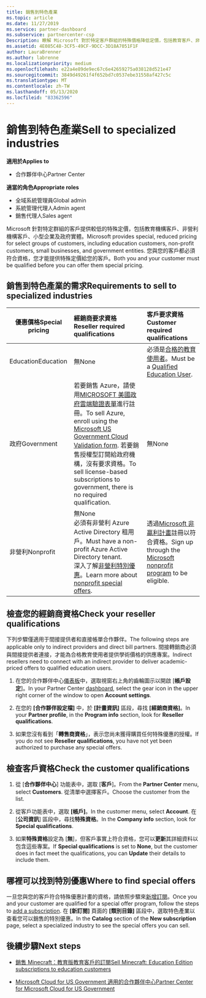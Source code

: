 ```yaml
---
title: 銷售到特色產業
ms.topic: article
ms.date: 11/27/2019
ms.service: partner-dashboard
ms.subservice: partnercenter-csp
Description: 瞭解 Microsoft 對於特定客戶群組的特殊價格降低定價，包括教育客戶、非獲利客戶和政府使用者。
ms.assetid: 4E085C48-3CF5-49CF-9DCC-3D18A7051F1F
author: LauraBrenner
ms.author: labrenne
ms.localizationpriority: medium
ms.openlocfilehash: e22a4e89de9ec67c6e42659275a038128d521e47
ms.sourcegitcommit: 3849d49261f4f652bd7c0537ebe31558af427c5c
ms.translationtype: MT
ms.contentlocale: zh-TW
ms.lasthandoff: 05/13/2020
ms.locfileid: "83362596"
---
```

# <a name="sell-to-specialized-industries"></a><span data-ttu-id="1771c-103">銷售到特色產業</span><span class="sxs-lookup"><span data-stu-id="1771c-103">Sell to specialized industries</span></span>

<span data-ttu-id="1771c-104">**適用於**</span><span class="sxs-lookup"><span data-stu-id="1771c-104">**Applies to**</span></span>

- <span data-ttu-id="1771c-105">合作夥伴中心</span><span class="sxs-lookup"><span data-stu-id="1771c-105">Partner Center</span></span>

<span data-ttu-id="1771c-106">**適當的角色**</span><span class="sxs-lookup"><span data-stu-id="1771c-106">**Appropriate roles**</span></span>

- <span data-ttu-id="1771c-107">全域系統管理員</span><span class="sxs-lookup"><span data-stu-id="1771c-107">Global admin</span></span>
- <span data-ttu-id="1771c-108">系統管理代理人</span><span class="sxs-lookup"><span data-stu-id="1771c-108">Admin agent</span></span>
- <span data-ttu-id="1771c-109">銷售代理人</span><span class="sxs-lookup"><span data-stu-id="1771c-109">Sales agent</span></span>

<span data-ttu-id="1771c-110">Microsoft 針對特定群組的客戶提供較低的特殊定價，包括教育機構客戶、非營利機構客戶、小型企業及政府實體。</span><span class="sxs-lookup"><span data-stu-id="1771c-110">Microsoft provides special, reduced pricing for select groups of customers, including education customers, non-profit customers, small businesses, and government entities.</span></span> <span data-ttu-id="1771c-111">您與您的客戶都必須符合資格，您才能提供特殊定價給您的客戶。</span><span class="sxs-lookup"><span data-stu-id="1771c-111">Both you and your customer must be qualified before you can offer them special pricing.</span></span> 

## <a name="requirements-to-sell-to-specialized-industries"></a><span data-ttu-id="1771c-112">銷售到特色產業的需求</span><span class="sxs-lookup"><span data-stu-id="1771c-112">Requirements to sell to specialized industries</span></span>

|<span data-ttu-id="1771c-113">**優惠價格**</span><span class="sxs-lookup"><span data-stu-id="1771c-113">**Special pricing**</span></span>   |<span data-ttu-id="1771c-114">**經銷商要求資格**</span><span class="sxs-lookup"><span data-stu-id="1771c-114">**Reseller required qualifications**</span></span>   |<span data-ttu-id="1771c-115">**客戶要求資格**</span><span class="sxs-lookup"><span data-stu-id="1771c-115">**Customer required qualifications**</span></span>   |
|----------------------------|:---------------------------------|:------------------------------------------|
|<span data-ttu-id="1771c-116">Education</span><span class="sxs-lookup"><span data-stu-id="1771c-116">Education</span></span>   |<span data-ttu-id="1771c-117">無</span><span class="sxs-lookup"><span data-stu-id="1771c-117">None</span></span>   | <span data-ttu-id="1771c-118">必須是[合格的教育使用者](https://www.microsoftvolumelicensing.com/DocumentSearch.aspx?Mode=3&DocumentTypeId=7)。</span><span class="sxs-lookup"><span data-stu-id="1771c-118">Must be a [Qualified Education User](https://www.microsoftvolumelicensing.com/DocumentSearch.aspx?Mode=3&DocumentTypeId=7).</span></span>   |
|<span data-ttu-id="1771c-119">政府</span><span class="sxs-lookup"><span data-stu-id="1771c-119">Government</span></span>   |<span data-ttu-id="1771c-120">若要銷售 Azure，請使用[MICROSOFT 美國政府雲端驗證表單](https://azuregov.microsoft.com/csp)進行註冊。</span><span class="sxs-lookup"><span data-stu-id="1771c-120">To sell Azure, enroll using the [Microsoft US Government Cloud Validation form](https://azuregov.microsoft.com/csp).</span></span> <span data-ttu-id="1771c-121">若要銷售授權型訂閱給政府機構，沒有要求資格。</span><span class="sxs-lookup"><span data-stu-id="1771c-121">To sell license-based subscriptions to government, there is no required qualification.</span></span>|   <span data-ttu-id="1771c-122">無</span><span class="sxs-lookup"><span data-stu-id="1771c-122">None</span></span>|
|<span data-ttu-id="1771c-123">非營利</span><span class="sxs-lookup"><span data-stu-id="1771c-123">Nonprofit</span></span>  |<span data-ttu-id="1771c-124">無</span><span class="sxs-lookup"><span data-stu-id="1771c-124">None</span></span><br/> <span data-ttu-id="1771c-125">必須有非營利 Azure Active Directory 租用戶。</span><span class="sxs-lookup"><span data-stu-id="1771c-125">Must have a non-profit Azure Active Directory tenant.</span></span><br/> <span data-ttu-id="1771c-126">深入了解[非營利特別優惠](https://assetsprod.microsoft.com/mpn/nonprofit-skus-in-csp-faq.pdf)。</span><span class="sxs-lookup"><span data-stu-id="1771c-126">Learn more about [nonprofit special offers](https://assetsprod.microsoft.com/mpn/nonprofit-skus-in-csp-faq.pdf).</span></span>   |<span data-ttu-id="1771c-127">透過[Microsoft 非贏利計畫](https://nonprofit.microsoft.com/#/register)註冊以符合資格。</span><span class="sxs-lookup"><span data-stu-id="1771c-127">Sign up through the [Microsoft nonprofit program](https://nonprofit.microsoft.com/#/register) to be eligible.</span></span>   |

## <a name="check-your-reseller-qualifications"></a><span data-ttu-id="1771c-128">檢查您的經銷商資格</span><span class="sxs-lookup"><span data-stu-id="1771c-128">Check your reseller qualifications</span></span>

<span data-ttu-id="1771c-129">下列步驟僅適用于間接提供者和直接帳單合作夥伴。</span><span class="sxs-lookup"><span data-stu-id="1771c-129">The following steps are applicable only to indirect providers and direct bill partners.</span></span> <span data-ttu-id="1771c-130">間接轉銷商必須與間接提供者連接，才能為合格教育使用者提供學術價格的供應專案。</span><span class="sxs-lookup"><span data-stu-id="1771c-130">Indirect resellers need to connect with an indirect provider to deliver academic-priced offers to qualified education users.</span></span>

1. <span data-ttu-id="1771c-131">在您的合作夥伴中心[儀表板](https://partner.microsoft.com/dashboard)中，選取視窗右上角的齒輪圖示以開啟 [**帳戶設定**]。</span><span class="sxs-lookup"><span data-stu-id="1771c-131">In your Partner Center [dashboard](https://partner.microsoft.com/dashboard), select the gear icon in the upper right corner of the window to open **Account settings**.</span></span>

2. <span data-ttu-id="1771c-132">在您的 **\[合作夥伴設定檔\]** 中，於 **\[計畫資訊\]** 區段，尋找 **\[經銷商資格\]**。</span><span class="sxs-lookup"><span data-stu-id="1771c-132">In your **Partner profile**, in the **Program info** section, look for **Reseller qualifications**.</span></span>

3. <span data-ttu-id="1771c-133">如果您沒有看到「**轉售商資格**」，表示您尚未獲得購買任何特殊優惠的授權。</span><span class="sxs-lookup"><span data-stu-id="1771c-133">If you do not see **Reseller qualifications**, you have not yet been authorized to purchase any special offers.</span></span>

## <a name="check-the-customer-qualifications"></a><span data-ttu-id="1771c-134">檢查客戶資格</span><span class="sxs-lookup"><span data-stu-id="1771c-134">Check the customer qualifications</span></span>

1. <span data-ttu-id="1771c-135">從 [**合作夥伴中心**] 功能表中，選取 [**客戶**]。</span><span class="sxs-lookup"><span data-stu-id="1771c-135">From the **Partner Center** menu, select **Customers**.</span></span> <span data-ttu-id="1771c-136">從清單中選擇客戶。</span><span class="sxs-lookup"><span data-stu-id="1771c-136">Choose the customer from the list.</span></span>

2. <span data-ttu-id="1771c-137">從客戶功能表中，選取 **\[帳戶\]**。</span><span class="sxs-lookup"><span data-stu-id="1771c-137">In the customer menu, select **Account**.</span></span> <span data-ttu-id="1771c-138">在 [**公司資訊**] 區段中，尋找**特殊資格**。</span><span class="sxs-lookup"><span data-stu-id="1771c-138">In the **Company info** section, look for **Special qualifications**.</span></span>

3. <span data-ttu-id="1771c-139">如果**特殊資格**設定為 [**無**]，但客戶事實上符合資格，您可以**更新**其詳細資料以包含這些專案。</span><span class="sxs-lookup"><span data-stu-id="1771c-139">If **Special qualifications** is set to **None**, but the customer does in fact meet the qualifications, you can **Update** their details to include them.</span></span>

## <a name="where-to-find-special-offers"></a><span data-ttu-id="1771c-140">哪裡可以找到特別優惠</span><span class="sxs-lookup"><span data-stu-id="1771c-140">Where to find special offers</span></span>

<span data-ttu-id="1771c-141">一旦您與您的客戶符合特殊優惠計畫的資格，請依照步驟來[新增訂閱](create-a-new-subscription.md)。</span><span class="sxs-lookup"><span data-stu-id="1771c-141">Once you and your customer are qualified for a special offer program, follow the steps to [add a subscription](create-a-new-subscription.md).</span></span> <span data-ttu-id="1771c-142">在 **\[新訂閱]** 頁面的 **\[類別目錄\]** 區段中，選取特色產業以查看您可以銷售的特別優惠。</span><span class="sxs-lookup"><span data-stu-id="1771c-142">In the **Catalog** section of the **New subscription** page, select a specialized industry to see the special offers you can sell.</span></span>

## <a name="next-steps"></a><span data-ttu-id="1771c-143">後續步驟</span><span class="sxs-lookup"><span data-stu-id="1771c-143">Next steps</span></span>

- [<span data-ttu-id="1771c-144">銷售 Minecraft：教育版教育客戶的訂閱</span><span class="sxs-lookup"><span data-stu-id="1771c-144">Sell Minecraft: Education Edition subscriptions to education customers</span></span>](minecraft-subscriptions.md)

- [<span data-ttu-id="1771c-145">Microsoft Cloud for US Government 適用的合作夥伴中心</span><span class="sxs-lookup"><span data-stu-id="1771c-145">Partner Center for Microsoft Cloud for US Government</span></span>](partner-center-for-microsoft-us-govt-cloud.md)
